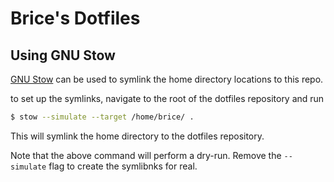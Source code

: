 # Brice's Dotfiles

## Using GNU Stow

[GNU Stow](https://www.gnu.org/software/stow/) can be used to symlink the home directory locations to this repo.

to set up the symlinks, navigate to the root of the dotfiles repository and run 

```sh
$ stow --simulate --target /home/brice/ .
```

This will symlink the home directory to the dotfiles repository.

Note that the above command will perform a dry-run. Remove the `--simulate` flag to create the symlibnks for real.

